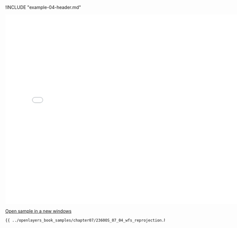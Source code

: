 
!INCLUDE "example-04-header.md"

<iframe src="../openlayers_book_samples/chapter07/2360OS_07_04_wfs_reprojection.html" width="770" height="600" frameBorder="0" seamless="seamless">
</iframe>

<a href="../openlayers_book_samples/chapter07/2360OS_07_04_wfs_reprojection.html" target="_blank">Open sample in a new windows</a>

```html
{{ ../openlayers_book_samples/chapter07/2360OS_07_04_wfs_reprojection.html }}
```
